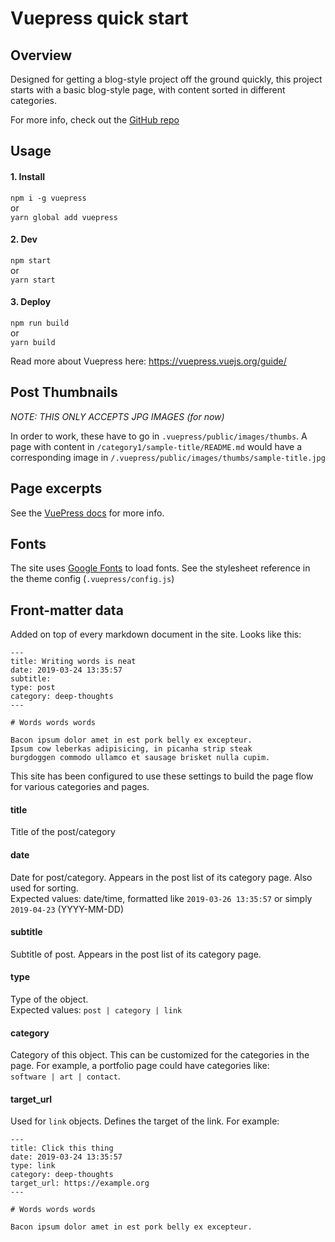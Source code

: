 # Vuepress quick start

## Overview

Designed for getting a blog-style project off the ground quickly, this project starts with
a basic blog-style page, with content sorted in different categories.

For more info, check out the [GitHub repo](https://github.com/rjsalvadorr/portfolio-v3)

## Usage

#### 1. Install

`npm i -g vuepress`  
or  
`yarn global add vuepress`

#### 2. Dev

`npm start`  
or  
`yarn start`

#### 3. Deploy

`npm run build`  
or  
`yarn build`

Read more about Vuepress here: https://vuepress.vuejs.org/guide/

## Post Thumbnails

_NOTE: THIS ONLY ACCEPTS JPG IMAGES (for now)_

In order to work, these have to go in `.vuepress/public/images/thumbs`. A page with content
in `/category1/sample-title/README.md` would have a corresponding image in
`/.vuepress/public/images/thumbs/sample-title.jpg`

## Page excerpts

See the [VuePress docs](https://vuepress.vuejs.org/guide/custom-themes.html#content-excerpt) for more info.

## Fonts

The site uses [Google Fonts](https://fonts.google.com/about) to load fonts. See the stylesheet reference in the theme config (`.vuepress/config.js`)

## Front-matter data

Added on top of every markdown document in the site. Looks like this:

```
---
title: Writing words is neat
date: 2019-03-24 13:35:57
subtitle:
type: post
category: deep-thoughts
---

# Words words words

Bacon ipsum dolor amet in est pork belly ex excepteur.
Ipsum cow leberkas adipisicing, in picanha strip steak
burgdoggen commodo ullamco et sausage brisket nulla cupim.
```

This site has been configured to use these settings to build the page flow
for various categories and pages.

#### title

Title of the post/category

#### date

Date for post/category. Appears in the post list of its category page.
Also used for sorting.  
Expected values: date/time, formatted like `2019-03-26 13:35:57` or simply `2019-04-23` (YYYY-MM-DD)

#### subtitle

Subtitle of post. Appears in the post list of its category page.

#### type

Type of the object.  
Expected values: `post | category | link`

#### category

Category of this object. This can be customized for the categories in the page.
For example, a portfolio page could have categories like:  
`software | art | contact`.

#### target_url

Used for `link` objects. Defines the target of the link. For example:

```
---
title: Click this thing
date: 2019-03-24 13:35:57
type: link
category: deep-thoughts
target_url: https://example.org
---

# Words words words

Bacon ipsum dolor amet in est pork belly ex excepteur.
```